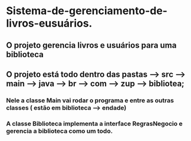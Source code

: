 # Sistema-de-gerenciamento-de-livros-eusuários.
## O projeto  gerencia livros e usuários para uma biblioteca
## O projeto está todo dentro das pastas --> src --> main --> java --> br --> com --> zup -->  bibliotea;
### Nele a classe Main vai rodar o programa e entre as outras classes ( estão em  biblioteca --> endade)
### A classe Biblioteca implementa a interface RegrasNegocio e gerencia a biblioteca como um todo.
